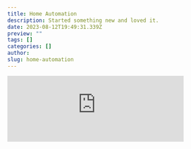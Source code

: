 ```yaml
---
title: Home Automation
description: Started something new and loved it.
date: 2023-08-12T19:49:31.339Z
preview: ""
tags: []
categories: []
author: 
slug: home-automation
---
```

<iframe src="https://mastodontech.de/@larnius/110459484658303129/embed" class="mastodon-embed" style="max-width: 100%; border: 0" width="400" allowfullscreen="allowfullscreen"></iframe><script src="https://mastodontech.de/embed.js" async="async"></script>

